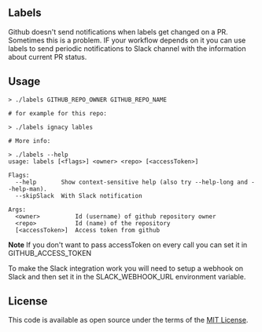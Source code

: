 ## Labels

Github doesn't send notifications when labels get changed on a
PR. Sometimes this is a problem. IF your workflow depends on it you
can use labels to send periodic notifications to Slack channel with
the information about current PR status.

## Usage

```
> ./labels GITHUB_REPO_OWNER GITHUB_REPO_NAME

# for example for this repo:

> ./labels ignacy lables

# More info:

> ./labels --help
usage: labels [<flags>] <owner> <repo> [<accessToken>]

Flags:
  --help       Show context-sensitive help (also try --help-long and --help-man).
  --skipSlack  With Slack notification

Args:
  <owner>          Id (username) of github repository owner
  <repo>           Id (name) of the repository
  [<accessToken>]  Access token from github

```

**Note** If you don't want to pass accessToken on every call you can
  set it in GITHUB_ACCESS_TOKEN

To make the Slack integration work you will need to setup a webhook on
Slack and then set it in the SLACK_WEBHOOK_URL environment variable.

## License

This code is available as open source under the terms of the [MIT License](http://opensource.org/licenses/MIT).